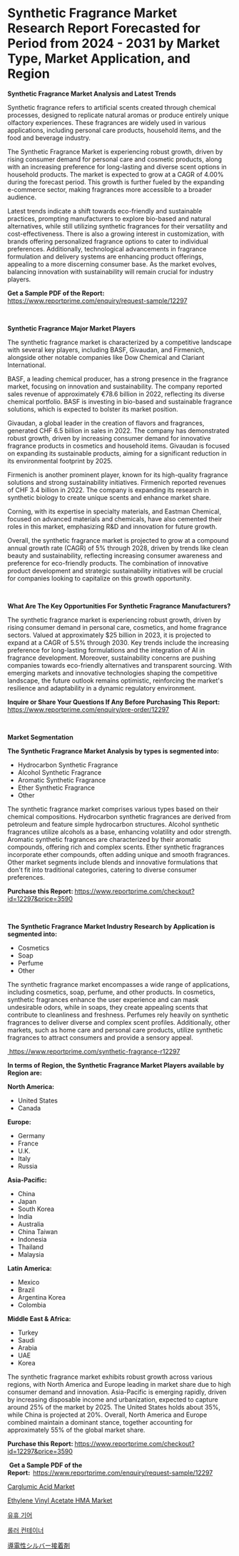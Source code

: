 <p><h1>Synthetic Fragrance Market Research Report Forecasted for Period from 2024 -  2031 by Market Type, Market Application, and Region</h1></p><p><strong>Synthetic Fragrance Market Analysis and Latest Trends</strong></p>
<p><p>Synthetic fragrance refers to artificial scents created through chemical processes, designed to replicate natural aromas or produce entirely unique olfactory experiences. These fragrances are widely used in various applications, including personal care products, household items, and the food and beverage industry.</p><p>The Synthetic Fragrance Market is experiencing robust growth, driven by rising consumer demand for personal care and cosmetic products, along with an increasing preference for long-lasting and diverse scent options in household products. The market is expected to grow at a CAGR of 4.00% during the forecast period. This growth is further fueled by the expanding e-commerce sector, making fragrances more accessible to a broader audience.</p><p>Latest trends indicate a shift towards eco-friendly and sustainable practices, prompting manufacturers to explore bio-based and natural alternatives, while still utilizing synthetic fragrances for their versatility and cost-effectiveness. There is also a growing interest in customization, with brands offering personalized fragrance options to cater to individual preferences. Additionally, technological advancements in fragrance formulation and delivery systems are enhancing product offerings, appealing to a more discerning consumer base. As the market evolves, balancing innovation with sustainability will remain crucial for industry players.</p></p>
<p><strong>Get a Sample PDF of the Report:&nbsp;</strong> <a href="https://www.reportprime.com/enquiry/request-sample/12297">https://www.reportprime.com/enquiry/request-sample/12297</a></p>
<p>&nbsp;</p>
<p><strong>Synthetic Fragrance Major Market Players</strong></p>
<p><p>The synthetic fragrance market is characterized by a competitive landscape with several key players, including BASF, Givaudan, and Firmenich, alongside other notable companies like Dow Chemical and Clariant International. </p><p>BASF, a leading chemical producer, has a strong presence in the fragrance market, focusing on innovation and sustainability. The company reported sales revenue of approximately €78.6 billion in 2022, reflecting its diverse chemical portfolio. BASF is investing in bio-based and sustainable fragrance solutions, which is expected to bolster its market position.</p><p>Givaudan, a global leader in the creation of flavors and fragrances, generated CHF 6.5 billion in sales in 2022. The company has demonstrated robust growth, driven by increasing consumer demand for innovative fragrance products in cosmetics and household items. Givaudan is focused on expanding its sustainable products, aiming for a significant reduction in its environmental footprint by 2025.</p><p>Firmenich is another prominent player, known for its high-quality fragrance solutions and strong sustainability initiatives. Firmenich reported revenues of CHF 3.4 billion in 2022. The company is expanding its research in synthetic biology to create unique scents and enhance market share.</p><p>Corning, with its expertise in specialty materials, and Eastman Chemical, focused on advanced materials and chemicals, have also cemented their roles in this market, emphasizing R&D and innovation for future growth. </p><p>Overall, the synthetic fragrance market is projected to grow at a compound annual growth rate (CAGR) of 5% through 2028, driven by trends like clean beauty and sustainability, reflecting increasing consumer awareness and preference for eco-friendly products. The combination of innovative product development and strategic sustainability initiatives will be crucial for companies looking to capitalize on this growth opportunity.</p></p>
<p>&nbsp;</p>
<p><strong>What Are The Key Opportunities For Synthetic Fragrance Manufacturers?</strong></p>
<p><p>The synthetic fragrance market is experiencing robust growth, driven by rising consumer demand in personal care, cosmetics, and home fragrance sectors. Valued at approximately $25 billion in 2023, it is projected to expand at a CAGR of 5.5% through 2030. Key trends include the increasing preference for long-lasting formulations and the integration of AI in fragrance development. Moreover, sustainability concerns are pushing companies towards eco-friendly alternatives and transparent sourcing. With emerging markets and innovative technologies shaping the competitive landscape, the future outlook remains optimistic, reinforcing the market's resilience and adaptability in a dynamic regulatory environment.</p></p>
<p><strong>Inquire or Share Your Questions If Any Before Purchasing This Report:</strong> <a href="https://www.reportprime.com/enquiry/pre-order/12297">https://www.reportprime.com/enquiry/pre-order/12297</a></p>
<p>&nbsp;</p>
<p><strong>Market Segmentation</strong></p>
<p><strong>The Synthetic Fragrance Market Analysis by types is segmented into:</strong></p>
<p><ul><li>Hydrocarbon Synthetic Fragrance</li><li>Alcohol Synthetic Fragrance</li><li>Aromatic Synthetic Fragrance</li><li>Ether Synthetic Fragrance</li><li>Other</li></ul></p>
<p><p>The synthetic fragrance market comprises various types based on their chemical compositions. Hydrocarbon synthetic fragrances are derived from petroleum and feature simple hydrocarbon structures. Alcohol synthetic fragrances utilize alcohols as a base, enhancing volatility and odor strength. Aromatic synthetic fragrances are characterized by their aromatic compounds, offering rich and complex scents. Ether synthetic fragrances incorporate ether compounds, often adding unique and smooth fragrances. Other market segments include blends and innovative formulations that don't fit into traditional categories, catering to diverse consumer preferences.</p></p>
<p><strong>Purchase this Report:&nbsp;</strong><a href="https://www.reportprime.com/checkout?id=12297&price=3590">https://www.reportprime.com/checkout?id=12297&price=3590</a></p>
<p>&nbsp;</p>
<p><strong>The Synthetic Fragrance Market Industry Research by Application is segmented into:</strong></p>
<p><ul><li>Cosmetics</li><li>Soap</li><li>Perfume</li><li>Other</li></ul></p>
<p><p>The synthetic fragrance market encompasses a wide range of applications, including cosmetics, soap, perfume, and other products. In cosmetics, synthetic fragrances enhance the user experience and can mask undesirable odors, while in soaps, they create appealing scents that contribute to cleanliness and freshness. Perfumes rely heavily on synthetic fragrances to deliver diverse and complex scent profiles. Additionally, other markets, such as home care and personal care products, utilize synthetic fragrances to attract consumers and provide a sensory appeal.</p></p>
<p><a href="https://www.reportprime.com/synthetic-fragrance-r12297">&nbsp;https://www.reportprime.com/synthetic-fragrance-r12297</a></p>
<p><strong>In terms of Region, the Synthetic Fragrance Market Players available by Region are:</strong></p>
<p>
    <p> <strong> North America: </strong>
        <ul>
            <li>United States</li>
            <li>Canada</li>
        </ul>
        </p> 
    <p> <strong> Europe: </strong>
        <ul>
            <li>Germany</li>
            <li>France</li>
            <li>U.K.</li>
            <li>Italy</li>
            <li>Russia</li>
        </ul>
        </p> 
    <p> <strong> Asia-Pacific: </strong>
        <ul>
            <li>China</li>
            <li>Japan</li>
            <li>South Korea</li>
            <li>India</li>
            <li>Australia</li>
            <li>China Taiwan</li>
            <li>Indonesia</li>
            <li>Thailand</li>
            <li>Malaysia</li>
        </ul>
        </p> 
    <p> <strong> Latin America: </strong>
        <ul>
            <li>Mexico</li>
            <li>Brazil</li>
            <li>Argentina Korea</li>
            <li>Colombia</li>
        </ul>
        </p> 
    <p> <strong> Middle East & Africa: </strong>
        <ul>
            <li>Turkey</li>
            <li>Saudi</li>
            <li>Arabia</li>
            <li>UAE</li>
            <li>Korea</li>
        </ul>
    </p>
    </p>
<p><p>The synthetic fragrance market exhibits robust growth across various regions, with North America and Europe leading in market share due to high consumer demand and innovation. Asia-Pacific is emerging rapidly, driven by increasing disposable income and urbanization, expected to capture around 25% of the market by 2025. The United States holds about 35%, while China is projected at 20%. Overall, North America and Europe combined maintain a dominant stance, together accounting for approximately 55% of the global market share.</p></p>
<p><strong>Purchase this Report: </strong><a href="https://www.reportprime.com/checkout?id=12297&price=3590">https://www.reportprime.com/checkout?id=12297&price=3590</a></p>
<p>&nbsp;<strong>Get a Sample PDF of the Report:&nbsp;&nbsp;</strong><a href="https://www.reportprime.com/enquiry/request-sample/12297">https://www.reportprime.com/enquiry/request-sample/12297</a></p>
<p><strong></strong></p>
<p><p><a href="https://medium.com/@kylie.mathis078/global-carglumic-acid-market-landscape-future-trends-and-market-strategic-forecast-2024-2031-19fc33360af3">Carglumic Acid Market</a></p><p><a href="https://issuu.com/reportprime-2/docs/ethylene-vinyl-acetate-hma-market-s_0cc4b74d97a321">Ethylene Vinyl Acetate HMA Market</a></p><p><a href="https://medium.com/@rudyswaniafgwski56664/idle-gears-%EC%8B%9C%EC%9E%A5%EC%9D%80-%EC%96%B4%EB%96%BB%EA%B2%8C-%EB%B0%9C%EC%A0%84%ED%95%A0-%EA%B2%83%EC%9D%B8%EA%B0%80-2024%EB%85%84%EB%B6%80%ED%84%B0-2031%EB%85%84%EA%B9%8C%EC%A7%80%EC%9D%98-%EC%8B%9C%EC%9E%A5-%EC%84%B1%EC%9E%A5-%EB%B6%84%EC%84%9D-6c27e3ad27ac">유휴 기어</a></p><p><a href="https://medium.com/@rudyswaniafgwski56664/%EC%A0%84-%EC%84%B8%EA%B3%84-%EB%A1%A4%EB%9F%AC-%EC%BB%A8%ED%85%8C%EC%9D%B4%EB%84%88-%EC%8B%9C%EC%9E%A5-%ED%8A%B8%EB%A0%8C%EB%93%9C%EC%97%90-%EB%8C%80%ED%95%9C-%EC%A0%84%EB%9E%B5%EC%A0%81-%ED%86%B5%EC%B0%B0%EB%A0%A5-2024-2031-144%ED%8E%98%EC%9D%B4%EC%A7%80-%ED%8F%AC%ED%95%A8-2fc8d3a77ef1">롤러 컨테이너</a></p><p><a href="https://medium.com/@drfg4t/%E5%B0%8E%E9%9B%BB%E6%80%A7%E9%8A%80%E6%8E%A5%E7%9D%80%E5%89%A4%E5%B8%82%E5%A0%B4-2024%E5%B9%B4%E3%81%8B%E3%82%892031%E5%B9%B4%E3%81%BE%E3%81%A7%E3%81%AE%E7%94%A3%E6%A5%AD%E5%8B%95%E5%90%91%E3%81%A8%E4%BA%88%E6%B8%AC-5c5ec7679a2d">導電性シルバー接着剤</a></p></p>